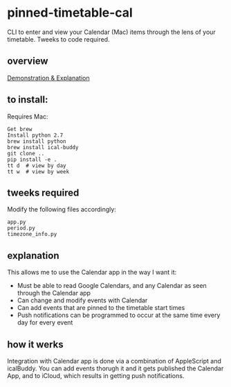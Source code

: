 # pinned-timetable-cal
CLI to enter and view your Calendar (Mac) items through the lens of your timetable. Tweeks to code required.

## overview

[Demonstration & Explanation](goo.gl/D7VUSJ)

## to install:

Requires Mac:

```
Get brew
Install python 2.7
brew install python 
brew install ical-buddy
git clone ..
pip install -e .
tt d  # view by day
tt w  # view by week
```

## tweeks required

Modify the following files accordingly:

```
app.py
period.py
timezone_info.py
```

## explanation

This allows me to use the Calendar app in the way I want it:

- Must be able to read Google Calendars, and any Calendar as seen through the Calendar app
- Can change and modify events with Calendar
- Can add events that are pinned to the timetable start times
- Push notifications can be programmed to occur at the same time every day for every event

## how it werks

Integration with Calendar app is done via a combination of AppleScript and icalBuddy. You can add events thorugh it and it gets published the Calendar App, and to iCloud, which results in getting push notifications.
